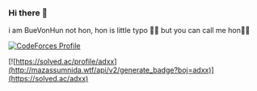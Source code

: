 ### Hi there 👋

i am BueVonHun not hon, hon is little typo 🤣😂 but you can call me hon🍩🙃

[![CodeForces Profile](https://cf.leed.at?id=BueVonHun)](https://codeforces.com/profile/BueVonHun)

[![https://solved.ac/profile/adxx](http://mazassumnida.wtf/api/v2/generate_badge?boj=adxx)](https://solved.ac/adxx)

<!--
**Bue-von-hon/Bue-von-hon** is a ✨ _special_ ✨ repository because its `README.md` (this file) appears on your GitHub profile.


Here are some ideas to get you started:

- 🔭 I’m currently working on ...
- 🌱 I’m currently learning ...
- 👯 I’m looking to collaborate on ...
- 🤔 I’m looking for help with ...
- 💬 Ask me about ...
- 📫 How to reach me: ...
- 😄 Pronouns: ...
- ⚡ Fun fact: ...
-->
